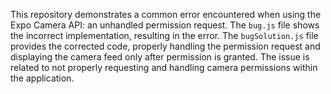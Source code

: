 This repository demonstrates a common error encountered when using the Expo Camera API: an unhandled permission request. The `bug.js` file shows the incorrect implementation, resulting in the error. The `bugSolution.js` file provides the corrected code, properly handling the permission request and displaying the camera feed only after permission is granted.  The issue is related to not properly requesting and handling camera permissions within the application.